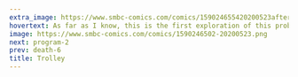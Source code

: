 ```yaml
---
extra_image: https://www.smbc-comics.com/comics/159024655420200523after.png
hovertext: As far as I know, this is the first exploration of this problem from the perspective of being distracted by a cat.
image: https://www.smbc-comics.com/comics/1590246502-20200523.png
next: program-2
prev: death-6
title: Trolley
---
```

